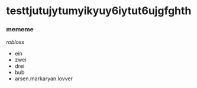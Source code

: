 # testtjutujytumyikyuy6iytut6ujgfghth
### mememe
*robloxx*
- ein
- zwei
- drei
- bub
- arsen.markaryan.lovver

